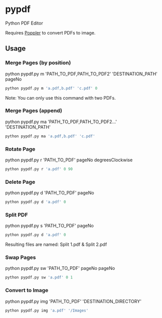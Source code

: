# pypdf
Python PDF Editor

Requires [Poppler](https://anaconda.org/conda-forge/poppler/files) to convert PDFs to image.

## Usage

### Merge Pages (by position)
python pypdf.py m 'PATH_TO_PDF,PATH_TO_PDF2' 'DESTINATION_PATH' pageNo


```python
python pypdf.py m 'a.pdf,b.pdf' 'c.pdf' 0
```
Note: You can only use this command with two PDFs.

### Merge Pages (append)
python pypdf.py ma 'PATH_TO_PDF,PATH_TO_PDF2...' 'DESTINATION_PATH'


```python
python pypdf.py ma 'a.pdf,b.pdf' 'c.pdf'
```

### Rotate Page
python pypdf.py r 'PATH_TO_PDF' pageNo degreesClockwise


```python
python pypdf.py r 'a.pdf' 0 90
```

### Delete Page
python pypdf.py d 'PATH_TO_PDF' pageNo


```python
python pypdf.py d 'a.pdf' 0
```

### Split PDF
python pypdf.py s 'PATH_TO_PDF' pageNo


```python
python pypdf.py d 'a.pdf' 0
```
Resulting files are named: Split 1.pdf & Split 2.pdf

### Swap Pages
python pypdf.py sw 'PATH_TO_PDF' pageNo pageNo


```python
python pypdf.py sw 'a.pdf' 0 1
```

### Convert to Image
python pypdf.py img 'PATH_TO_PDF' 'DESTINATION_DIRECTORY'


```python
python pypdf.py img 'a.pdf' '/Images'
```
